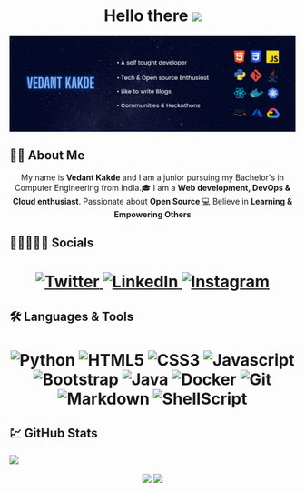 <h1 align="center"> Hello there <img src="https://media.giphy.com/media/hvRJCLFzcasrR4ia7z/giphy.gif" width="28"></h1>

<img align="center" src="assets/github-banner-1.png">

## 👨‍💻 About Me
<p align="center">My name is <b>Vedant Kakde</b> and I am a junior pursuing my Bachelor's in Computer Engineering from India.🎓 I am a <b>Web development, DevOps & Cloud enthusiast</b>. Passionate about <b>Open Source</b> 💻 Believe in <b>Learning & Empowering Others</b></p>

## 👨🏼‍🤝‍👨🏼 Socials

<h1 align = "center">
  
  <a href="https://twitter.com/vedantstwt" target="_blank"><img alt="Twitter" title="Twitter" src="https://img.shields.io/badge/-Twitter-1DA1F2?style=for-the-badge&logo=twitter&logoColor=white"/>
</a> <a href="https://www.linkedin.com/in/vedant-kakde/" target="_blank"><img alt="LinkedIn" title="LinkedIn" src="https://img.shields.io/badge/LinkedIn-%230077B5.svg?&style=for-the-badge&logo=linkedin&logoColor=white"/>
</a> <a href="https://dev.to/kverma_dev" target="_blank"><img alt="Instagram" title="Instagram" src="https://img.shields.io/badge/Instagram-E4405F?style=for-the-badge&logo=instagram&logoColor=white" />
</a>
</h1>
  
## 🛠 Languages & Tools 

<h1 align = "center">

![Python](https://img.shields.io/badge/Python-3776AB?style=for-the-badge&logo=python&logoColor=white)
![HTML5](https://img.shields.io/badge/HTML5-E34F26?style=for-the-badge&logo=html5&logoColor=white)
![CSS3](https://img.shields.io/badge/CSS3-1572B6?style=for-the-badge&logo=css3&logoColor=white)
![Javascript](https://img.shields.io/badge/JavaScript-323330?style=for-the-badge&logo=javascript&logoColor=F7DF1E)
![Bootstrap](https://img.shields.io/badge/-bootstrap-5448C8?style=for-the-badge&logo=bootstrap&logoColor=white)
![Java](https://img.shields.io/badge/-java-red?style=for-the-badge&logo=java&logoColor=black)
![Docker](https://img.shields.io/badge/-docker-0db7ed?style=for-the-badge&logo=docker&logoColor=white)
![Git](https://img.shields.io/badge/-git-F1502F?style=for-the-badge&logo=git&logoColor=white)
![Markdown](https://img.shields.io/badge/-markdown-747578?style=for-the-badge&logo=markdown&logoColor=white)
![ShellScript](https://img.shields.io/badge/Shell_Script-121011?style=for-the-badge&logo=gnu-bash&logoColor=white)

</h1>

## 💹 GitHub Stats

![](https://activity-graph.herokuapp.com/graph?username=vedant-kakde&theme=react-dark&hide_border=true)

<p align="center">
<img height="180em" src="https://github-readme-stats.vercel.app/api?username=vedant-kakde&amp;show_icons=true&amp;theme=algolia&amp;include_all_commits=true&amp;count_private=true" style="max-width:100%;">
<img style="margin-left=20px;" height="180em" src="https://github-readme-stats.vercel.app/api/top-langs/?username=vedant-kakde&amp;theme=algolia" style="max-width:100%;">
 </p>
